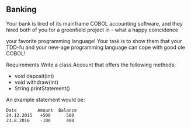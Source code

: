 ## Banking

Your bank is tired of its mainframe COBOL accounting software, and they hired both of you for a greenfield project in - what a happy coincidence

your favorite programming language!
Your task is to show them that your TDD-fu and your new-age programming language can cope with good ole COBOL!

Requirements
Write a class Account that offers the following methods:
- void deposit(int)
- void withdraw(int)
- String printStatement()

An example statement would be:

```
Date        Amount  Balance
24.12.2015   +500      500
23.8.2016    -100      400
```
